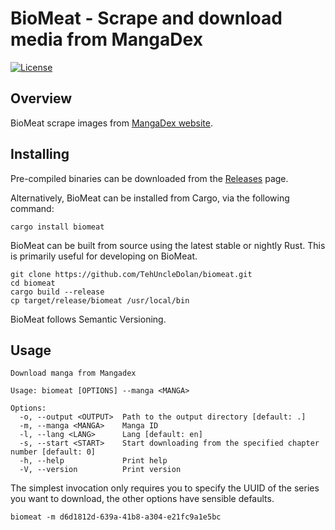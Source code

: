 # BioMeat - Scrape and download media from MangaDex

[![License](https://img.shields.io/badge/License-BSD%203--Clause-blue.svg)](https://opensource.org/licenses/BSD-3-Clause)

## Overview

BioMeat scrape images from [MangaDex website](https://mangadex.org/).

## Installing

Pre-compiled binaries can be downloaded from the
[Releases](https://github.com/TehUncleDolan/biomeat/releases/) page.

Alternatively, BioMeat can be installed from Cargo, via the following command:

```
cargo install biomeat
```

BioMeat can be built from source using the latest stable or nightly Rust.
This is primarily useful for developing on BioMeat.

```
git clone https://github.com/TehUncleDolan/biomeat.git
cd biomeat
cargo build --release
cp target/release/biomeat /usr/local/bin
```

BioMeat follows Semantic Versioning.

## Usage

```text
Download manga from Mangadex

Usage: biomeat [OPTIONS] --manga <MANGA>

Options:
  -o, --output <OUTPUT>  Path to the output directory [default: .]
  -m, --manga <MANGA>    Manga ID
  -l, --lang <LANG>      Lang [default: en]
  -s, --start <START>    Start downloading from the specified chapter number [default: 0]
  -h, --help             Print help
  -V, --version          Print version
```

The simplest invocation only requires you to specify the UUID of the series you
want to download, the other options have sensible defaults.

```text
biomeat -m d6d1812d-639a-41b8-a304-e21fc9a1e5bc
```
